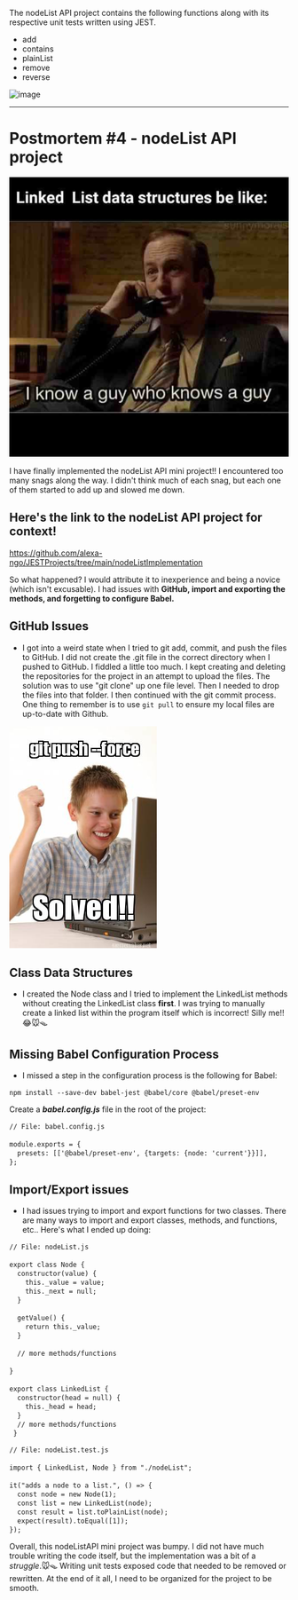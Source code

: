 The nodeList API project contains the following functions along with its respective unit tests written using JEST.

- add
- contains
- plainList
- remove
- reverse

![image](https://github.com/alexa-ngo/JESTProjects/assets/97919335/24eb1b5d-764b-4012-b4e4-1fcc976d4909)

---

# Postmortem #4 - nodeList API project

![Alt text](image-2.png)

I have finally implemented the nodeList API mini project!! I encountered too many snags along the way. I didn't think much of each snag, but each one of them started to add up and slowed me down.

## Here's the link to the nodeList API project for context!

https://github.com/alexa-ngo/JESTProjects/tree/main/nodeListImplementation

So what happened? I would attribute it to inexperience and being a novice (which isn't excusable). I had issues with **GitHub, import and exporting the methods, and forgetting to configure Babel.**

## GitHub Issues

- I got into a weird state when I tried to git add, commit, and push the files to GitHub. I did not create the .git file in the correct directory when I pushed to GitHub. I fiddled a little too much. I kept creating and deleting the repositories for the project in an attempt to upload the files. The solution was to use "git clone" up one file level. Then I needed to drop the files into that folder. I then continued with the git commit process. One thing to remember is to use `git pull` to ensure my local files are up-to-date with Github.

![Alt text](image.png)

## Class Data Structures

- I created the Node class and I tried to implement the LinkedList methods without creating the LinkedList class **first**. I was trying to manually create a linked list within the program itself which is incorrect! Silly me!! 😂🐭🪤

## Missing Babel Configuration Process

- I missed a step in the configuration process is the following for Babel:

```
npm install --save-dev babel-jest @babel/core @babel/preset-env
```

Create a **_babel.config.js_** file in the root of the project:

```
// File: babel.config.js

module.exports = {
  presets: [['@babel/preset-env', {targets: {node: 'current'}}]],
};
```

## Import/Export issues

- I had issues trying to import and export functions for two classes. There are many ways to import and export classes, methods, and functions, etc..
  Here's what I ended up doing:

```
// File: nodeList.js

export class Node {
  constructor(value) {
    this._value = value;
    this._next = null;
  }

  getValue() {
    return this._value;
  }

  // more methods/functions

}

export class LinkedList {
  constructor(head = null) {
    this._head = head;
  }
  // more methods/functions
 }
```

```
// File: nodeList.test.js

import { LinkedList, Node } from "./nodeList";

it("adds a node to a list.", () => {
  const node = new Node(1);
  const list = new LinkedList(node);
  const result = list.toPlainList(node);
  expect(result).toEqual([1]);
});
```

Overall, this nodeListAPI mini project was bumpy. I did not have much trouble writing the code itself, but the implementation was a bit of a _struggle_.🐭🪤 Writing unit tests exposed code that needed to be removed or rewritten. At the end of it all, I need to be organized for the project to be smooth.
